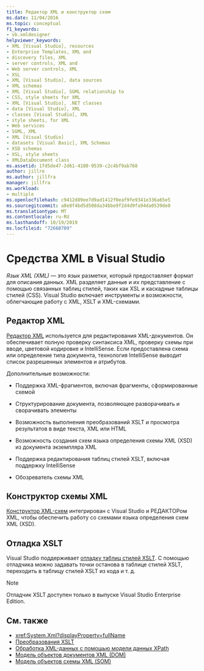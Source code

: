 ```yaml
---
title: Редактор XML и конструктор схем
ms.date: 11/04/2016
ms.topic: conceptual
f1_keywords:
- vb.xmldesigner
helpviewer_keywords:
- XML [Visual Studio], resources
- Enterprise Templates, XML and
- discovery files, XML
- server controls, XML and
- Web server controls, XML
- XSL
- XML [Visual Studio], data sources
- XML schemas
- XML [Visual Studio], SGML relationship to
- CSS, style sheets for XML
- XML [Visual Studio], .NET classes
- data [Visual Studio], XML
- classes [Visual Studio], XML
- style sheets, for XML
- Web services
- SGML, XML
- XML [Visual Studio]
- datasets [Visual Basic], XML Schemas
- XSD schemas
- XSL, style sheets
- XMLDataDocument class
ms.assetid: 1fd5de47-2d61-4180-9539-c2c4bf9ab768
author: jillre
ms.author: jillfra
manager: jillfra
ms.workload:
- multiple
ms.openlocfilehash: c9412d89ee7d9ad1412f0eaf9fe9341e336a65e5
ms.sourcegitcommit: a8e8f4bd5d508da34bbe9f2d4d9fa94da0539de0
ms.translationtype: MT
ms.contentlocale: ru-RU
ms.lasthandoff: 10/19/2019
ms.locfileid: "72668709"
---
```

# <a name="xml-tools-in-visual-studio"></a>Средства XML в Visual Studio

*Язык XML (XML)* — это язык разметки, который предоставляет формат для описания данных. XML разделяет данные и их представление с помощью связанных таблиц стилей, таких как XSL и каскадные таблицы стилей (CSS). Visual Studio включает инструменты и возможности, облегчающие работу с XML, XSLT и XML-схемами.

## <a name="xml-editor"></a>Редактор XML

[Редактор XML](xml-editor.md) используется для редактирования XML-документов. Он обеспечивает полную проверку синтаксиса XML, проверку схемы при вводе, цветовой кодировке и IntelliSense. Если предоставлена схема или определение типа документа, технология IntelliSense выводит список разрешенных элементов и атрибутов.

Дополнительные возможности:

- Поддержка XML-фрагментов, включая фрагменты, сформированные схемой

- Структурирование документа, позволяющее разворачивать и сворачивать элементы

- Возможность выполнения преобразований XSLT и просмотра результатов в виде текста, XML или HTML

- Возможность создания схем языка определения схемы XML (XSD) из документа экземпляра XML

- Поддержка редактирования таблиц стилей XSLT, включая поддержку IntelliSense

- Обозреватель схемы XML

## <a name="xml-schema-designer"></a>Конструктор схемы XML

[Конструктор XML-схем](xml-schema-designer.md) интегрирован с Visual Studio и РЕДАКТОРом XML, чтобы обеспечить работу со схемами языка определения схем XML (XSD).

## <a name="xslt-debugging"></a>Отладка XSLT

Visual Studio поддерживает [отладку таблиц стилей XSLT](../xml-tools/debugging-xslt.md). С помощью отладчика можно задавать точки останова в таблице стилей XSLT, переходить в таблицу стилей XSLT из кода и т. д.

> [!NOTE]
> Отладчик XSLT доступен только в выпуске Visual Studio Enterprise Edition.

## <a name="see-also"></a>См. также

- <xref:System.Xml?displayProperty=fullName>
- [Преобразования XSLT](/dotnet/standard/data/xml/xslt-transformations)
- [Обработка XML-данных с помощью модели данных XPath](/dotnet/standard/data/xml/process-xml-data-using-the-xpath-data-model)
- [Модель объектов документов XML (DOM)](/dotnet/standard/data/xml/xml-document-object-model-dom)
- [Модель объектов схемы XML (SOM)](/dotnet/standard/data/xml/xml-schema-object-model-som)